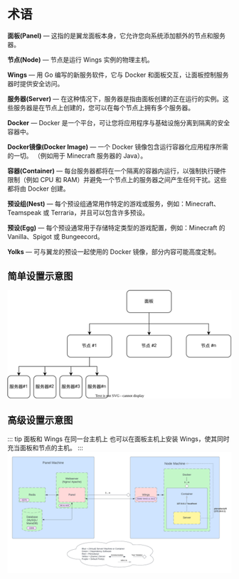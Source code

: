 # 术语
**面板(Panel)** — 这指的是翼龙面板本身，它允许您向系统添加额外的节点和服务器。

**节点(Node)** — 节点是运行 Wings 实例的物理主机。

**Wings** — 用 Go 编写的新服务软件，它与 Docker 和面板交互，让面板控制服务器时提供安全访问。

**服务器(Server)** — 在这种情况下，服务器是指由面板创建的正在运行的实例。这些服务器是在节点上创建的，您可以在每个节点上拥有多个服务器。

**Docker** — Docker 是一个平台，可让您将应用程序与基础设施分离到隔离的安全容器中。

**Docker镜像(Docker Image)**  — 一个 Docker 镜像包含运行容器化应用程序所需的一切。 （例如用于 Minecraft 服务器的 Java）。

**容器(Container)** — 每台服务器都将在一个隔离的容器内运行，以强制执行硬件限制（例如 CPU 和 RAM）并避免一个节点上的服务器之间产生任何干扰。这些都将由 Docker 创建。

**预设组(Nest)** — 每个预设组通常用作特定的游戏或服务，例如：Minecraft、Teamspeak 或 Terraria，并且可以包含许多预设。

**预设(Egg)**  — 每个预设通常用于存储特定类型的游戏配置，例如：Minecraft 的 Vanilla、Spigot 或 Bungeecord。

**Yolks**  — 可与翼龙的预设一起使用的 Docker 镜像，部分内容可能高度定制。


## 简单设置示意图
![](./../.vuepress/public/simple_setup_diagram.svg)


## 高级设置示意图
::: tip 面板和 Wings 在同一台主机上
也可以在面板主机上安装 Wings，使其同时充当面板和节点的主机。
:::
![](./../.vuepress/public/example_setup.png)

